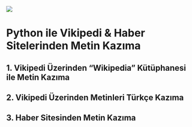 <p align="left"> <img src="https://raw.githubusercontent.com/kubrakurt/python_text_scraping/main/Python%20ile%20Vikipedi%20%26%20Haber%20Sitelerinden%20Metin%20Kaz%C4%B1ma.png" /> </p>

# Python ile Vikipedi & Haber Sitelerinden Metin Kazıma
## 1. Vikipedi Üzerinden “Wikipedia” Kütüphanesi ile Metin Kazıma
## 2. Vikipedi Üzerinden Metinleri Türkçe Kazıma
## 3. Haber Sitesinden Metin Kazıma
